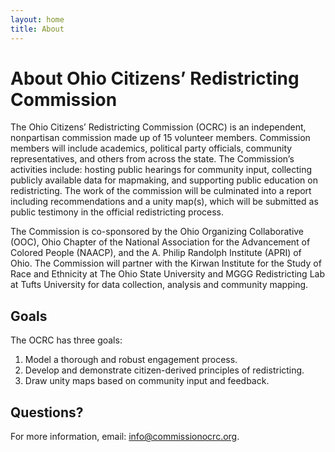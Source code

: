 ```yaml
---
layout: home
title: About
---
```

# About Ohio Citizens’ Redistricting Commission 
The Ohio Citizens’ Redistricting Commission (OCRC) is an independent, nonpartisan commission made up of 15 volunteer members. Commission members will include academics, political party officials, community representatives, and others from across the state. The Commission’s activities include: hosting public hearings for community input, collecting publicly available data for mapmaking, and supporting public education on redistricting. The work of the commission will be culminated into a report including recommendations and a unity map(s), which will be submitted as public testimony in the official redistricting process. 

The Commission is co-sponsored by the Ohio Organizing Collaborative (OOC), Ohio Chapter of the National Association for the Advancement of Colored People (NAACP), and the A. Philip Randolph Institute (APRI) of Ohio. The Commission will partner with the Kirwan Institute for the Study of Race and Ethnicity at The Ohio State University and MGGG Redistricting Lab at Tufts University for data collection, analysis and community mapping. 

## Goals 
The OCRC has three goals: 
1. Model a thorough and robust engagement process.
2. Develop and demonstrate citizen-derived principles of redistricting.
3. Draw unity maps based on community input and feedback.

## Questions?
For more information, email: [info@commissionocrc.org](mailto:info@commissionocrc.org).
